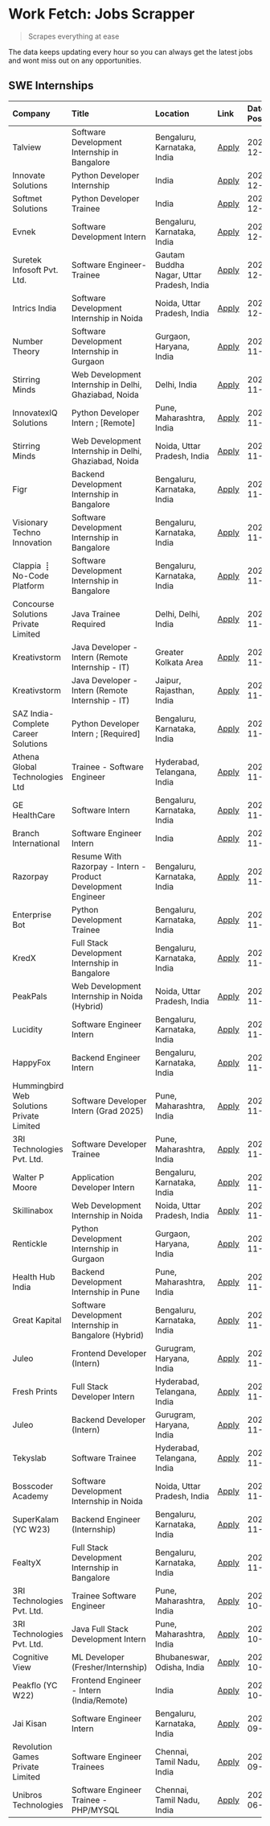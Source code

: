 # Work Fetch: Jobs Scrapper
> Scrapes everything at ease

The data keeps updating every hour so you can always get the latest jobs and wont miss out on any opportunities.

## SWE Internships
<!--START_SECTION:workfetch-->
| Company                                   | Title                                                        | Location                                  | Link                                                                                                                                                                                                                                      | Date Posted   |
|:------------------------------------------|:-------------------------------------------------------------|:------------------------------------------|:------------------------------------------------------------------------------------------------------------------------------------------------------------------------------------------------------------------------------------------|:--------------|
| Talview                                   | Software Development Internship in Bangalore                 | Bengaluru, Karnataka, India               | [Apply](https://in.linkedin.com/jobs/view/software-development-internship-in-bangalore-at-talview-4089000537?position=7&pageNum=0&refId=KdmKWJbW5WcIznMGEuTrLA%3D%3D&trackingId=2QuZ4ah02FSCpN%2FdtEgVSw%3D%3D)                           | 2024-12-04    |
| Innovate Solutions                        | Python Developer Internship                                  | India                                     | [Apply](https://in.linkedin.com/jobs/view/python-developer-internship-at-innovate-solutions-4089752844?position=28&pageNum=0&refId=KdmKWJbW5WcIznMGEuTrLA%3D%3D&trackingId=RW9CgjeKP5XWhE%2FzCM%2BE%2FQ%3D%3D)                            | 2024-12-04    |
| Softmet Solutions                         | Python Developer Trainee                                     | India                                     | [Apply](https://in.linkedin.com/jobs/view/python-developer-trainee-at-softmet-solutions-4089752879?position=58&pageNum=0&refId=KdmKWJbW5WcIznMGEuTrLA%3D%3D&trackingId=HmpHd0WRKPdo3vX%2F6E36Gw%3D%3D)                                    | 2024-12-04    |
| Evnek                                     | Software Development Intern                                  | Bengaluru, Karnataka, India               | [Apply](https://in.linkedin.com/jobs/view/software-development-intern-at-evnek-4090602106?position=27&pageNum=0&refId=KdmKWJbW5WcIznMGEuTrLA%3D%3D&trackingId=SeAI5sT8XyvSI2VJhvB0vA%3D%3D)                                               | 2024-12-03    |
| Suretek Infosoft Pvt. Ltd.                | Software Engineer-Trainee                                    | Gautam Buddha Nagar, Uttar Pradesh, India | [Apply](https://in.linkedin.com/jobs/view/software-engineer-trainee-at-suretek-infosoft-pvt-ltd-4090532881?position=35&pageNum=0&refId=KdmKWJbW5WcIznMGEuTrLA%3D%3D&trackingId=xvZMw5r%2BoUO%2BZ6oIawiChw%3D%3D)                          | 2024-12-03    |
| Intrics India                             | Software Development Internship in Noida                     | Noida, Uttar Pradesh, India               | [Apply](https://in.linkedin.com/jobs/view/software-development-internship-in-noida-at-intrics-india-4088621201?position=14&pageNum=0&refId=KdmKWJbW5WcIznMGEuTrLA%3D%3D&trackingId=YIjX5NR4IkNEKRMwITtWVQ%3D%3D)                          | 2024-12-01    |
| Number Theory                             | Software Development Internship in Gurgaon                   | Gurgaon, Haryana, India                   | [Apply](https://in.linkedin.com/jobs/view/software-development-internship-in-gurgaon-at-number-theory-4087550503?position=21&pageNum=0&refId=KdmKWJbW5WcIznMGEuTrLA%3D%3D&trackingId=By%2F9S3rUM%2FT19StFHl2gKA%3D%3D)                    | 2024-11-29    |
| Stirring Minds                            | Web Development Internship in Delhi, Ghaziabad, Noida        | Delhi, India                              | [Apply](https://in.linkedin.com/jobs/view/web-development-internship-in-delhi-ghaziabad-noida-at-stirring-minds-4087549741?position=38&pageNum=0&refId=KdmKWJbW5WcIznMGEuTrLA%3D%3D&trackingId=Yn4vA0FeqthxZ6ra78WmdA%3D%3D)              | 2024-11-29    |
| InnovatexIQ Solutions                     | Python Developer Intern ; [Remote]                           | Pune, Maharashtra, India                  | [Apply](https://in.linkedin.com/jobs/view/python-developer-intern-remote-at-innovatexiq-solutions-4087940815?position=45&pageNum=0&refId=KdmKWJbW5WcIznMGEuTrLA%3D%3D&trackingId=1FCkeq7J6i7uQhEnDcdHtg%3D%3D)                            | 2024-11-29    |
| Stirring Minds                            | Web Development Internship in Delhi, Ghaziabad, Noida        | Noida, Uttar Pradesh, India               | [Apply](https://in.linkedin.com/jobs/view/web-development-internship-in-delhi-ghaziabad-noida-at-stirring-minds-4087549740?position=50&pageNum=0&refId=KdmKWJbW5WcIznMGEuTrLA%3D%3D&trackingId=0pD85A%2FHvzilhl3m6N3hwg%3D%3D)            | 2024-11-29    |
| Figr                                      | Backend Development Internship in Bangalore                  | Bengaluru, Karnataka, India               | [Apply](https://in.linkedin.com/jobs/view/backend-development-internship-in-bangalore-at-figr-4087552209?position=53&pageNum=0&refId=KdmKWJbW5WcIznMGEuTrLA%3D%3D&trackingId=%2BwO1FoSM70W%2BaETVW94yjg%3D%3D)                            | 2024-11-29    |
| Visionary Techno Innovation               | Software Development Internship in Bangalore                 | Bengaluru, Karnataka, India               | [Apply](https://in.linkedin.com/jobs/view/software-development-internship-in-bangalore-at-visionary-techno-innovation-4086916247?position=4&pageNum=0&refId=KdmKWJbW5WcIznMGEuTrLA%3D%3D&trackingId=ghESj5OPpOrKm%2F%2F%2BiG%2FOnw%3D%3D) | 2024-11-28    |
| Clappia ⢸ No-Code Platform                | Software Development Internship in Bangalore                 | Bengaluru, Karnataka, India               | [Apply](https://in.linkedin.com/jobs/view/software-development-internship-in-bangalore-at-clappia-%E2%A2%B8-no-code-platform-4086916232?position=17&pageNum=0&refId=KdmKWJbW5WcIznMGEuTrLA%3D%3D&trackingId=Xu9ueUIQHaZZ7cEzEmQK3Q%3D%3D) | 2024-11-28    |
| Concourse Solutions Private Limited       | Java Trainee Required                                        | Delhi, Delhi, India                       | [Apply](https://in.linkedin.com/jobs/view/java-trainee-required-at-concourse-solutions-private-limited-4087289970?position=22&pageNum=0&refId=KdmKWJbW5WcIznMGEuTrLA%3D%3D&trackingId=QlVfR5u5smGvUUvy5NqHPQ%3D%3D)                       | 2024-11-28    |
| Kreativstorm                              | Java Developer - Intern (Remote Internship - IT)             | Greater Kolkata Area                      | [Apply](https://in.linkedin.com/jobs/view/java-developer-intern-remote-internship-it-at-kreativstorm-4087221036?position=33&pageNum=0&refId=KdmKWJbW5WcIznMGEuTrLA%3D%3D&trackingId=ADg1186JqKi83Z0vVNmCZA%3D%3D)                         | 2024-11-28    |
| Kreativstorm                              | Java Developer - Intern (Remote Internship - IT)             | Jaipur, Rajasthan, India                  | [Apply](https://in.linkedin.com/jobs/view/java-developer-intern-remote-internship-it-at-kreativstorm-4087216561?position=41&pageNum=0&refId=KdmKWJbW5WcIznMGEuTrLA%3D%3D&trackingId=y8n1EKK5x00wKjnDiFGPBg%3D%3D)                         | 2024-11-28    |
| SAZ India- Complete Career Solutions      | Python Developer Intern ; [Required]                         | Bengaluru, Karnataka, India               | [Apply](https://in.linkedin.com/jobs/view/python-developer-intern-required-at-saz-india-complete-career-solutions-4087531863?position=47&pageNum=0&refId=KdmKWJbW5WcIznMGEuTrLA%3D%3D&trackingId=qpf8jfouRNI%2FL%2F9A9tLvcg%3D%3D)        | 2024-11-28    |
| Athena Global Technologies Ltd            | Trainee - Software Engineer                                  | Hyderabad, Telangana, India               | [Apply](https://in.linkedin.com/jobs/view/trainee-software-engineer-at-athena-global-technologies-ltd-4087205108?position=48&pageNum=0&refId=KdmKWJbW5WcIznMGEuTrLA%3D%3D&trackingId=xFNa56%2FIk8p2gBp6F2FBDQ%3D%3D)                      | 2024-11-28    |
| GE HealthCare                             | Software Intern                                              | Bengaluru, Karnataka, India               | [Apply](https://in.linkedin.com/jobs/view/software-intern-at-ge-healthcare-4086420954?position=30&pageNum=0&refId=KdmKWJbW5WcIznMGEuTrLA%3D%3D&trackingId=%2B0qUrfZ7uJcahvPjB7aw1A%3D%3D)                                                 | 2024-11-27    |
| Branch International                      | Software Engineer Intern                                     | India                                     | [Apply](https://in.linkedin.com/jobs/view/software-engineer-intern-at-branch-international-4054425650?position=43&pageNum=0&refId=KdmKWJbW5WcIznMGEuTrLA%3D%3D&trackingId=yufAag5cmMAmXCevRwYztA%3D%3D)                                   | 2024-11-26    |
| Razorpay                                  | Resume With Razorpay - Intern - Product Development Engineer | Bengaluru, Karnataka, India               | [Apply](https://in.linkedin.com/jobs/view/resume-with-razorpay-intern-product-development-engineer-at-razorpay-4082644771?position=8&pageNum=0&refId=KdmKWJbW5WcIznMGEuTrLA%3D%3D&trackingId=qH%2FLAa5se%2FctDWRrwgpxNg%3D%3D)            | 2024-11-25    |
| Enterprise Bot                            | Python Development Trainee                                   | Bengaluru, Karnataka, India               | [Apply](https://in.linkedin.com/jobs/view/python-development-trainee-at-enterprise-bot-4084354604?position=37&pageNum=0&refId=KdmKWJbW5WcIznMGEuTrLA%3D%3D&trackingId=fmnYYeBDKBIUTL7vI2b9Ag%3D%3D)                                       | 2024-11-24    |
| KredX                                     | Full Stack Development Internship in Bangalore               | Bengaluru, Karnataka, India               | [Apply](https://in.linkedin.com/jobs/view/full-stack-development-internship-in-bangalore-at-kredx-4082021747?position=6&pageNum=0&refId=KdmKWJbW5WcIznMGEuTrLA%3D%3D&trackingId=pISxpV%2FgDek%2FqwO2CEuz2g%3D%3D)                         | 2024-11-22    |
| PeakPals                                  | Web Development Internship in Noida (Hybrid)                 | Noida, Uttar Pradesh, India               | [Apply](https://in.linkedin.com/jobs/view/web-development-internship-in-noida-hybrid-at-peakpals-4082025102?position=40&pageNum=0&refId=KdmKWJbW5WcIznMGEuTrLA%3D%3D&trackingId=ql9lWsSsM%2Bzmv9PYpieltQ%3D%3D)                           | 2024-11-22    |
| Lucidity                                  | Software Engineer Intern                                     | Bengaluru, Karnataka, India               | [Apply](https://in.linkedin.com/jobs/view/software-engineer-intern-at-lucidity-4081805788?position=12&pageNum=0&refId=KdmKWJbW5WcIznMGEuTrLA%3D%3D&trackingId=4XovDdX2HucZ1wI%2FZa1Ukw%3D%3D)                                             | 2024-11-21    |
| HappyFox                                  | Backend Engineer Intern                                      | Bengaluru, Karnataka, India               | [Apply](https://in.linkedin.com/jobs/view/backend-engineer-intern-at-happyfox-4079265240?position=54&pageNum=0&refId=KdmKWJbW5WcIznMGEuTrLA%3D%3D&trackingId=Uwf85f9s7joKHVkNmBuxWA%3D%3D)                                                | 2024-11-21    |
| Hummingbird Web Solutions Private Limited | Software Developer Intern (Grad 2025)                        | Pune, Maharashtra, India                  | [Apply](https://in.linkedin.com/jobs/view/software-developer-intern-grad-2025-at-hummingbird-web-solutions-private-limited-4079796998?position=57&pageNum=0&refId=KdmKWJbW5WcIznMGEuTrLA%3D%3D&trackingId=Waz5EZl1a9aw0geTy5BSIQ%3D%3D)   | 2024-11-21    |
| 3RI Technologies Pvt. Ltd.                | Software Developer Trainee                                   | Pune, Maharashtra, India                  | [Apply](https://in.linkedin.com/jobs/view/software-developer-trainee-at-3ri-technologies-pvt-ltd-4080283578?position=24&pageNum=0&refId=KdmKWJbW5WcIznMGEuTrLA%3D%3D&trackingId=dj9tIuEMeqAOvs0XWyYfpQ%3D%3D)                             | 2024-11-19    |
| Walter P Moore                            | Application Developer Intern                                 | Bengaluru, Karnataka, India               | [Apply](https://in.linkedin.com/jobs/view/application-developer-intern-at-walter-p-moore-4077126811?position=19&pageNum=0&refId=KdmKWJbW5WcIznMGEuTrLA%3D%3D&trackingId=CcM3LfckYRMvMT5kgyQk9Q%3D%3D)                                     | 2024-11-18    |
| Skillinabox                               | Web Development Internship in Noida                          | Noida, Uttar Pradesh, India               | [Apply](https://in.linkedin.com/jobs/view/web-development-internship-in-noida-at-skillinabox-4077783016?position=15&pageNum=0&refId=KdmKWJbW5WcIznMGEuTrLA%3D%3D&trackingId=kVUXGOxpsBmuZUxYDDn41Q%3D%3D)                                 | 2024-11-16    |
| Rentickle                                 | Python Development Internship in Gurgaon                     | Gurgaon, Haryana, India                   | [Apply](https://in.linkedin.com/jobs/view/python-development-internship-in-gurgaon-at-rentickle-4075922770?position=20&pageNum=0&refId=KdmKWJbW5WcIznMGEuTrLA%3D%3D&trackingId=cHzKiToGBu%2FsvAwiSdcG%2FQ%3D%3D)                          | 2024-11-14    |
| Health Hub India                          | Backend Development Internship in Pune                       | Pune, Maharashtra, India                  | [Apply](https://in.linkedin.com/jobs/view/backend-development-internship-in-pune-at-health-hub-india-4075136474?position=31&pageNum=0&refId=KdmKWJbW5WcIznMGEuTrLA%3D%3D&trackingId=zNOczEMYEwnHa%2FrY42AWIw%3D%3D)                       | 2024-11-13    |
| Great Kapital                             | Software Development Internship in Bangalore (Hybrid)        | Bengaluru, Karnataka, India               | [Apply](https://in.linkedin.com/jobs/view/software-development-internship-in-bangalore-hybrid-at-great-kapital-4074322094?position=26&pageNum=0&refId=KdmKWJbW5WcIznMGEuTrLA%3D%3D&trackingId=bDDSl8JcVznDhxPVa%2F%2BTWw%3D%3D)           | 2024-11-12    |
| Juleo                                     | Frontend Developer (Intern)                                  | Gurugram, Haryana, India                  | [Apply](https://in.linkedin.com/jobs/view/frontend-developer-intern-at-juleo-4072443159?position=29&pageNum=0&refId=KdmKWJbW5WcIznMGEuTrLA%3D%3D&trackingId=%2B%2BadAnlQkEnUafPI0a0sFw%3D%3D)                                             | 2024-11-12    |
| Fresh Prints                              | Full Stack Developer Intern                                  | Hyderabad, Telangana, India               | [Apply](https://in.linkedin.com/jobs/view/full-stack-developer-intern-at-fresh-prints-4074759619?position=34&pageNum=0&refId=KdmKWJbW5WcIznMGEuTrLA%3D%3D&trackingId=ODrLDTkod9YhDRQJqmaFcA%3D%3D)                                        | 2024-11-12    |
| Juleo                                     | Backend Developer (Intern)                                   | Gurugram, Haryana, India                  | [Apply](https://in.linkedin.com/jobs/view/backend-developer-intern-at-juleo-4072437848?position=51&pageNum=0&refId=KdmKWJbW5WcIznMGEuTrLA%3D%3D&trackingId=usogSZqd9xoEorjEPH4APw%3D%3D)                                                  | 2024-11-12    |
| Tekyslab                                  | Software Trainee                                             | Hyderabad, Telangana, India               | [Apply](https://in.linkedin.com/jobs/view/software-trainee-at-tekyslab-4074128169?position=49&pageNum=0&refId=KdmKWJbW5WcIznMGEuTrLA%3D%3D&trackingId=3W5xxIrur7O8C1j4HHSJzg%3D%3D)                                                       | 2024-11-11    |
| Bosscoder Academy                         | Software Development Internship in Noida                     | Noida, Uttar Pradesh, India               | [Apply](https://in.linkedin.com/jobs/view/software-development-internship-in-noida-at-bosscoder-academy-4070090866?position=10&pageNum=0&refId=KdmKWJbW5WcIznMGEuTrLA%3D%3D&trackingId=UrCGv1cueMr06iIjTmgA6g%3D%3D)                      | 2024-11-06    |
| SuperKalam (YC W23)                       | Backend Engineer (Internship)                                | Bengaluru, Karnataka, India               | [Apply](https://in.linkedin.com/jobs/view/backend-engineer-internship-at-superkalam-yc-w23-4069134451?position=32&pageNum=0&refId=KdmKWJbW5WcIznMGEuTrLA%3D%3D&trackingId=L5zXdHUPjrvH2Jkr4h0%2Bfg%3D%3D)                                 | 2024-11-06    |
| FealtyX                                   | Full Stack Development Internship in Bangalore               | Bengaluru, Karnataka, India               | [Apply](https://in.linkedin.com/jobs/view/full-stack-development-internship-in-bangalore-at-fealtyx-4067118640?position=39&pageNum=0&refId=KdmKWJbW5WcIznMGEuTrLA%3D%3D&trackingId=O%2FJoz2TO1yw2q26ndduqfw%3D%3D)                        | 2024-11-05    |
| 3RI Technologies Pvt. Ltd.                | Trainee Software Engineer                                    | Pune, Maharashtra, India                  | [Apply](https://in.linkedin.com/jobs/view/trainee-software-engineer-at-3ri-technologies-pvt-ltd-4048233384?position=36&pageNum=0&refId=KdmKWJbW5WcIznMGEuTrLA%3D%3D&trackingId=IvjsK%2BQFYe4he%2BujRM573A%3D%3D)                          | 2024-10-15    |
| 3RI Technologies Pvt. Ltd.                | Java Full Stack Development Intern                           | Pune, Maharashtra, India                  | [Apply](https://in.linkedin.com/jobs/view/java-full-stack-development-intern-at-3ri-technologies-pvt-ltd-4048231995?position=46&pageNum=0&refId=KdmKWJbW5WcIznMGEuTrLA%3D%3D&trackingId=8mNpiv7uqvc0GRxUECyT3A%3D%3D)                     | 2024-10-15    |
| Cognitive View                            | ML Developer (Fresher/Internship)                            | Bhubaneswar, Odisha, India                | [Apply](https://in.linkedin.com/jobs/view/ml-developer-fresher-internship-at-cognitive-view-4040430973?position=25&pageNum=0&refId=KdmKWJbW5WcIznMGEuTrLA%3D%3D&trackingId=gt7IUPyIcjTbHjxMEl%2BwFw%3D%3D)                                | 2024-10-04    |
| Peakflo (YC W22)                          | Frontend Engineer - Intern (India/Remote)                    | India                                     | [Apply](https://in.linkedin.com/jobs/view/frontend-engineer-intern-india-remote-at-peakflo-yc-w22-4037729755?position=5&pageNum=0&refId=KdmKWJbW5WcIznMGEuTrLA%3D%3D&trackingId=oyJb1p4B%2FUCN1n1qyMUhHA%3D%3D)                           | 2024-10-01    |
| Jai Kisan                                 | Software Engineer Intern                                     | Bengaluru, Karnataka, India               | [Apply](https://in.linkedin.com/jobs/view/software-engineer-intern-at-jai-kisan-4024075360?position=42&pageNum=0&refId=KdmKWJbW5WcIznMGEuTrLA%3D%3D&trackingId=LRzjkXACCIM4NfrhfG%2Bmcw%3D%3D)                                            | 2024-09-09    |
| Revolution Games Private Limited          | Software Engineer Trainees                                   | Chennai, Tamil Nadu, India                | [Apply](https://in.linkedin.com/jobs/view/software-engineer-trainees-at-revolution-games-private-limited-4015912927?position=44&pageNum=0&refId=KdmKWJbW5WcIznMGEuTrLA%3D%3D&trackingId=XAzpxvHLud7%2BOaq1grSNHg%3D%3D)                   | 2024-09-02    |
| Unibros Technologies                      | Software Engineer Trainee - PHP/MYSQL                        | Chennai, Tamil Nadu, India                | [Apply](https://in.linkedin.com/jobs/view/software-engineer-trainee-php-mysql-at-unibros-technologies-3656599241?position=59&pageNum=0&refId=KdmKWJbW5WcIznMGEuTrLA%3D%3D&trackingId=zhzXrB8IY7yVl9mYKCQf7Q%3D%3D)                        | 2023-06-12    |
<!--END_SECTION:workfetch-->
